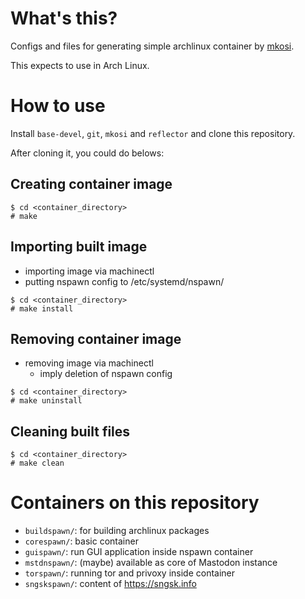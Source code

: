 # What's this?
Configs and files for generating simple archlinux container by [mkosi](https://github.com/systemd/mkosi).

This expects to use in Arch Linux.


# How to use
Install `base-devel`, `git`, `mkosi` and `reflector` and clone this repository.

After cloning it, you could do belows:

## Creating container image
```
$ cd <container_directory>
# make
```

## Importing built image
- importing image via machinectl
- putting nspawn config to /etc/systemd/nspawn/

```
$ cd <container_directory>
# make install
```

## Removing container image
- removing image via machinectl
  - imply deletion of nspawn config

```
$ cd <container_directory>
# make uninstall
```

## Cleaning built files
```
$ cd <container_directory>
# make clean
```


# Containers on this repository
- `buildspawn/`: for building archlinux packages
- `corespawn/`: basic container
- `guispawn/`: run GUI application inside nspawn container
- `mstdnspawn/`: (maybe) available as core of Mastodon instance
- `torspawn/`: running tor and privoxy inside container
- `sngskspawn/`: content of https://sngsk.info
